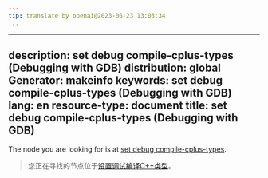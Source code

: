 ```yaml
---
tip: translate by openai@2023-06-23 13:03:34
...
```

---
description: set debug compile-cplus-types (Debugging with GDB)
distribution: global
Generator: makeinfo
keywords: set debug compile-cplus-types (Debugging with GDB)
lang: en
resource-type: document
title: set debug compile-cplus-types (Debugging with GDB)
---

The node you are looking for is at [set debug compile-cplus-types](Compiling-and-Injecting-Code.html#set-debug-compile_002dcplus_002dtypes).

> 您正在寻找的节点位于[设置调试编译C++类型](Compiling-and-Injecting-Code.html#set-debug-compile_002dcplus_002dtypes)。
